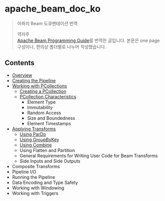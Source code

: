 # apache_beam_doc_ko
> 아파치 Beam 도큐멘테이션 번역  
>
> 역자주  
> [Apache Beam Programming Guide](https://beam.apache.org/documentation/programming-guide/#overview)를 번역한 글입니다. 본문은 one page 구성이나, 편의상 폴더별로 나누어 작성했습니다.

## Contents

- [Overview](https://github.com/sungjunyoung/apache_beam_doc_ko/tree/master/1.%20Apache%20Beam%20Programming%20Guide/1.%20Overview)
- [Creating the Pipeline](https://github.com/sungjunyoung/apache_beam_doc_ko/tree/master/1.%20Apache%20Beam%20Programming%20Guide/2.%20Creating%20the%20pipeline)
- [Working with PCollections](https://github.com/sungjunyoung/apache_beam_doc_ko/tree/master/1.%20Apache%20Beam%20Programming%20Guide/3.%20Working%20with%20PCollections)
    - [Creating a PCollection](https://github.com/sungjunyoung/apache_beam_doc_ko/tree/master/1.%20Apache%20Beam%20Programming%20Guide/3.%20Working%20with%20PCollections/1.%20Creating%20a%20PCollection)
    - [PCollection Characteristics](https://github.com/sungjunyoung/apache_beam_doc_ko/tree/master/1.%20Apache%20Beam%20Programming%20Guide/3.%20Working%20with%20PCollections/2.%20PCollection%20characteristics)
        - Element Type
        - Immutability
        - Random Access
        - Size and Boundedness
        - Element Timestamps
- [Applying Transforms](https://github.com/sungjunyoung/apache_beam_doc_ko/tree/master/1.%20Apache%20Beam%20Programming%20Guide/4.%20Applying%20transforms)
    - [Using ParDo](https://github.com/sungjunyoung/apache_beam_doc_ko/tree/master/1.%20Apache%20Beam%20Programming%20Guide/4.%20Applying%20transforms/1.%20Using%20ParDo)
    - [Using GroupByKey](https://github.com/sungjunyoung/apache_beam_doc_ko/tree/master/1.%20Apache%20Beam%20Programming%20Guide/4.%20Applying%20transforms/2.%20Using%20GroupByKey)
    - [Using Combine](https://github.com/sungjunyoung/apache_beam_doc_ko/tree/master/1.%20Apache%20Beam%20Programming%20Guide/4.%20Applying%20transforms/3.%20Using%20Combine)
    - Using Flatten and Partition
    - General Requirements for Writing User Code for Beam Transforms
    - Side Inputs and Side Outputs
- Composite Transforms
- Pipeline I/O
- Running the Pipeline
- Data Encoding and Type Safety
- Working with Windowing
- Working with Triggers
